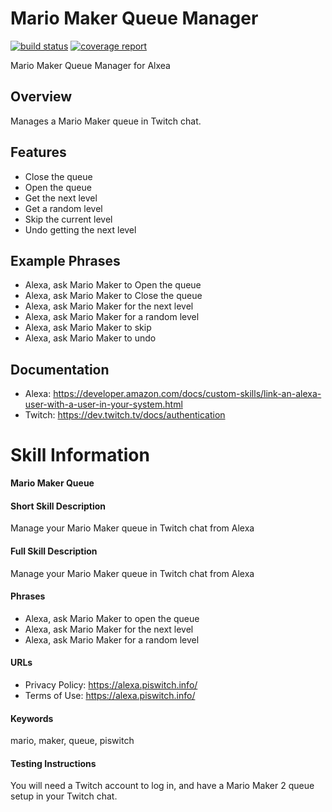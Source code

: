 # Mario Maker Queue Manager

[![build status](https://git.cssnr.com/shane/alexa-maker-queue/badges/master/build.svg)](https://git.cssnr.com/shane/alexa-maker-queue/commits/master) [![coverage report](https://git.cssnr.com/shane/alexa-maker-queue/badges/master/coverage.svg)](https://git.cssnr.com/shane/alexa-maker-queue/commits/master)

Mario Maker Queue Manager for Alxea

## Overview

Manages a Mario Maker queue in Twitch chat.

## Features

- Close the queue
- Open the queue
- Get the next level
- Get a random level
- Skip the current level
- Undo getting the next level

## Example Phrases

- Alexa, ask Mario Maker to Open the queue
- Alexa, ask Mario Maker to Close the queue
- Alexa, ask Mario Maker for the next level
- Alexa, ask Mario Maker for a random level
- Alexa, ask Mario Maker to skip
- Alexa, ask Mario Maker to undo

## Documentation

- Alexa: https://developer.amazon.com/docs/custom-skills/link-an-alexa-user-with-a-user-in-your-system.html
- Twitch:  https://dev.twitch.tv/docs/authentication

# Skill Information

**Mario Maker Queue**

#### Short Skill Description

Manage your Mario Maker queue in Twitch chat from Alexa

#### Full Skill Description

Manage your Mario Maker queue in Twitch chat from Alexa

#### Phrases

- Alexa, ask Mario Maker to open the queue
- Alexa, ask Mario Maker for the next level
- Alexa, ask Mario Maker for a random level

#### URLs

- Privacy Policy: https://alexa.piswitch.info/
- Terms of Use: https://alexa.piswitch.info/

#### Keywords

mario, maker, queue, piswitch

#### Testing Instructions

You will need a Twitch account to log in, and have a Mario Maker 2 queue setup in your Twitch chat.
